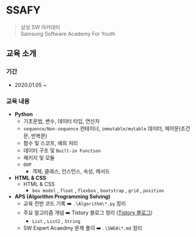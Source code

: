 # SSAFY
> 삼성 SW 아카데미  
Samsung Software Academy For Youth  

## 교육 소개
### 기간
  - 2020.01.05 ~ 
### 교육 내용
- __Python__
  - 기초문법, 변수, 데이터 타입, 연산자
  - `sequence/Non-sequence` 컨테이너, `immutable/mutable` 데이터, 제어문(조건문, 반복문)
  - 함수 및 스코프, 예외 처리
  - 데이터 구조 및 `Built-in Function`
  - 패키지 및 모듈
  - `OOP`
    - 객체, 클래스, 인스턴스, 속성, 메서드
- __HTML & CSS__
  - HTML & CSS
    - `box model` , `float` , `flexbox` , `bootstrap` , `grid` , `position`
- __APS (Algorithm Programming Solving)__
  - 교육 전반 코드 기록 :arrow_right: `.\Algorithm\*.py` 정리
  - 주요 알고리즘 개념 :arrow_right: Tistory 블로그 정리 ([Tistory 블로그](https://5-ssssseung.tistory.com/))
    - `List` , `List2` , `String`
  - SW Expert Acaedmy 문제 풀이 :arrow_right: `.\SWEA\*.md` 정리

